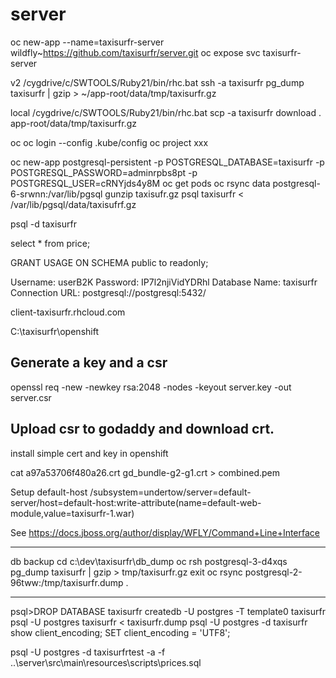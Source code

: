 # server

oc new-app --name=taxisurfr-server wildfly~https://github.com/taxisurfr/server.git
oc expose svc taxisurfr-server

v2
 /cygdrive/c/SWTOOLS/Ruby21/bin/rhc.bat ssh -a taxisurfr
pg_dump taxisurfr | gzip > ~/app-root/data/tmp/taxisurfr.gz

local
/cygdrive/c/SWTOOLS/Ruby21/bin/rhc.bat scp -a taxisurfr download . app-root/data/tmp/taxisurfr.gz


oc
oc login --config .kube/config
oc project xxx


oc new-app postgresql-persistent -p POSTGRESQL_DATABASE=taxisurfr -p POSTGRESQL_PASSWORD=adminrpbs8pt -p POSTGRESQL_USER=cRNYjds4y8M
oc get pods
oc rsync data  postgresql-6-srwnn:/var/lib/pgsql
gunzip taxisufr.gz
psql taxisurfr < /var/lib/pgsql/data/taxisufrf.gz

psql -d taxisurfr

select * from price;

GRANT USAGE ON SCHEMA public to readonly;


Username: userB2K
       Password: IP7l2njiVidYDRhl
  Database Name: taxisurfr
 Connection URL: postgresql://postgresql:5432/
 
 
 client-taxisurfr.rhcloud.com
 
 C:\taxisurfr\openshift
 
 Generate a key and a csr
 -----------------------
 openssl req -new -newkey rsa:2048 -nodes -keyout server.key -out server.csr
 
 Upload csr to godaddy and download crt.
 ---------------------------------------
 
 install simple cert and key in openshift
 
 cat a97a53706f480a26.crt gd_bundle-g2-g1.crt  > combined.pem
 
 Setup default-host
/subsystem=undertow/server=default-server/host=default-host:write-attribute(name=default-web-module,value=taxisurfr-1.war)

See
https://docs.jboss.org/author/display/WFLY/Command+Line+Interface

-----------------------------------
db backup
cd c:\dev\taxisurfr\db_dump
oc rsh postgresql-3-d4xqs
pg_dump taxisurfr | gzip > tmp/taxisurfr.gz
exit
oc rsync postgresql-2-96tww:/tmp/taxisurfr.dump .

-----------------------------------
psql>DROP DATABASE taxisurfr 
createdb -U postgres -T template0 taxisurfr
psql -U postgres taxisurfr < taxisurfr.dump
psql -U postgres -d taxisurfr
show client_encoding;
SET client_encoding = 'UTF8';

psql -U postgres -d taxisurfrtest -a -f ..\server\src\main\resources\scripts\prices.sql 